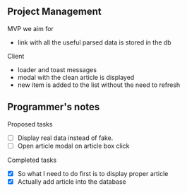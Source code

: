 ## Project Management

MVP we aim for 
- link with all the useful parsed data is stored in the db

Client
- loader and toast messages
- modal with the clean article is displayed 
- new item is added to the list without the need to refresh

## Programmer's notes

Proposed tasks
-[ ] Display real data instead of fake. 
-[ ] Open article modal on article box click

Completed tasks
-[x] So what I need to do first is to display proper article
-[x] Actually add article into the database
